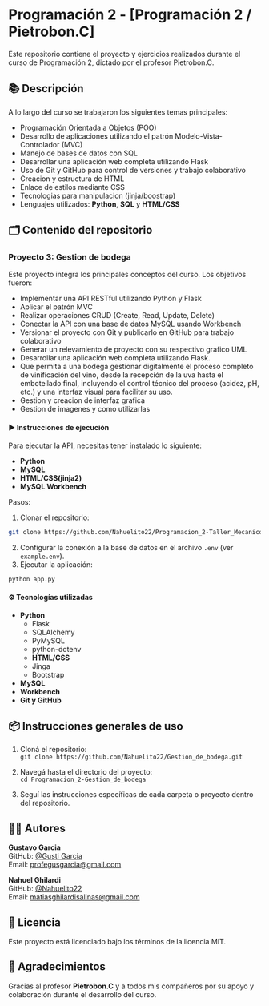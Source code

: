 # Programación 2 - [Programación 2 / Pietrobon.C]

Este repositorio contiene el proyecto y ejercicios realizados durante el curso de Programación 2, dictado por el profesor Pietrobon.C.

## 📚 Descripción

A lo largo del curso se trabajaron los siguientes temas principales:

- Programación Orientada a Objetos (POO)
- Desarrollo de aplicaciones utilizando el patrón Modelo-Vista-Controlador (MVC)
- Manejo de bases de datos con SQL
- Desarrollar una aplicación web completa utilizando Flask
- Uso de Git y GitHub para control de versiones y trabajo colaborativo
- Creacion y estructura de HTML
- Enlace de estilos mediante CSS
- Tecnologias para manipulacion (jinja/boostrap)
- Lenguajes utilizados: **Python**, **SQL** y **HTML/CSS**

## 🗂️ Contenido del repositorio

### Proyecto 3: Gestion de bodega

Este proyecto integra los principales conceptos del curso. Los objetivos fueron:

- Implementar una API RESTful utilizando Python y Flask
- Aplicar el patrón MVC
- Realizar operaciones CRUD (Create, Read, Update, Delete)
- Conectar la API con una base de datos MySQL usando Workbench
- Versionar el proyecto con Git y publicarlo en GitHub para trabajo colaborativo
- Generar un relevamiento de proyecto con su respectivo grafico UML 
- Desarrollar una aplicación web completa utilizando Flask.
- Que permita a una bodega gestionar digitalmente el proceso completo de vinificación del vino, desde la recepción de la uva hasta el embotellado final, incluyendo el control técnico del proceso (acidez, pH, etc.) y una interfaz visual para facilitar su uso.
- Gestion y creacion de interfaz grafica
- Gestion de imagenes y como utilizarlas


#### ▶️ Instrucciones de ejecución

Para ejecutar la API, necesitas tener instalado lo siguiente:

- **Python**
- **MySQL**
- **HTML/CSS(jinja2)**
- **MySQL Workbench**

Pasos:

1. Clonar el repositorio:

```bash
git clone https://github.com/Nahuelito22/Programacion_2-Taller_Mecanico.git
```

2. Configurar la conexión a la base de datos en el archivo `.env` (ver `example.env`).
3. Ejecutar la aplicación:

```bash
python app.py
```

#### ⚙️ Tecnologías utilizadas

- **Python**
  - Flask
  - SQLAlchemy
  - PyMySQL
  - python-dotenv
  - **HTML/CSS**
  - Jinga
  - Bootstrap
- **MySQL**
- **Workbench**
- **Git y GitHub**

## 📦 Instrucciones generales de uso

1. Cloná el repositorio:  
   `git clone https://github.com/Nahuelito22/Gestion_de_bodega.git`

2. Navegá hasta el directorio del proyecto:  
   `cd Programacion_2-Gestion_de_bodega`

3. Seguí las instrucciones específicas de cada carpeta o proyecto dentro del repositorio.

## 👨‍💻 Autores

**Gustavo Garcia**  
GitHub: [@Gusti Garcia](https://github.com/GustiGarcia)  
Email: profegusgarcia@gmail.com

**Nahuel Ghilardi**  
GitHub: [@Nahuelito22](https://github.com/Nahuelito22)  
Email: matiasghilardisalinas@gmail.com


## 📄 Licencia

Este proyecto está licenciado bajo los términos de la licencia MIT.

## 🤝 Agradecimientos

Gracias al profesor **Pietrobon.C** y a todos mis compañeros por su apoyo y colaboración durante el desarrollo del curso.